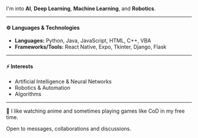 I'm into **AI**, **Deep Learning**, **Machine Learning**, and **Robotics**.

---

#### ⚙️ Languages & Technologies
- **Languages:** Python, Java, JavaScript, HTML, C++, VBA
- **Frameworks/Tools:** React Native, Expo, Tkinter, Django, Flask

---

#### ⚡ Interests  
- Artificial Intelligence & Neural Networks  
- Robotics & Automation  
- Algorithms

---

🌱 I like watching anime and sometimes playing games like CoD in my free time.

Open to messages, collaborations and discussions.

